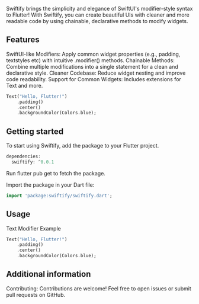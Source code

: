 <!--
This README describes the package. If you publish this package to pub.dev,
this README's contents appear on the landing page for your package.

For information about how to write a good package README, see the guide for
[writing package pages](https://dart.dev/tools/pub/writing-package-pages).

For general information about developing packages, see the Dart guide for
[creating packages](https://dart.dev/guides/libraries/create-packages)
and the Flutter guide for
[developing packages and plugins](https://flutter.dev/to/develop-packages).
-->

Swiftify brings the simplicity and elegance of SwiftUI's modifier-style syntax to Flutter! With Swiftify, you can create beautiful UIs with cleaner and more readable code by using chainable, declarative methods to modify widgets.
## Features

SwiftUI-like Modifiers: Apply common widget properties (e.g., padding, textstyles etc) with intuitive .modifier() methods.
Chainable Methods: Combine multiple modifications into a single statement for a clean and declarative style.
Cleaner Codebase: Reduce widget nesting and improve code readability.
Support for Common Widgets: Includes extensions for Text and more.

```dart
Text("Hello, Flutter!")
    .padding()
    .center()
    .backgroundColor(Colors.blue);
```

## Getting started

To start using Swiftify, add the package to your Flutter project.

```dart
dependencies:
  swiftify: ^0.0.1
```

Run flutter pub get to fetch the package.

Import the package in your Dart file:

```dart
import 'package:swiftify/swiftify.dart';
```
## Usage
Text Modifier Example
```dart
Text("Hello, Flutter!")
    .padding()
    .center()
    .backgroundColor(Colors.blue);
```

## Additional information

Contributing: Contributions are welcome! Feel free to open issues or submit pull requests on GitHub.
